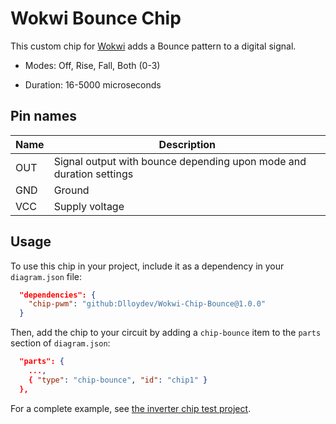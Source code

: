 # Wokwi Bounce Chip

This custom chip for [Wokwi](https://wokwi.com/) adds a Bounce pattern to a digital signal.

- Modes: Off, Rise, Fall, Both (0-3)

- Duration: 16-5000 microseconds

## Pin names

| Name | Description                                                  |
| ---- | ------------------------------------------------------------ |
| OUT  | Signal output with bounce depending upon mode and duration settings |
| GND  | Ground                                                       |
| VCC  | Supply voltage                                               |

## Usage

To use this chip in your project, include it as a dependency in your `diagram.json` file:

```json
  "dependencies": {
    "chip-pwm": "github:Dlloydev/Wokwi-Chip-Bounce@1.0.0"
  }
```

Then, add the chip to your circuit by adding a `chip-bounce` item to the `parts` section of `diagram.json`:

```json
  "parts": {
    ...,
    { "type": "chip-bounce", "id": "chip1" }
  },
```

For a complete example, see [the inverter chip test project](https://wokwi.com/projects/350946636543820370).

